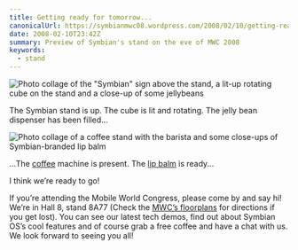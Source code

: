 ```yaml
---
title: Getting ready for tomorrow...
canonicalUrl: https://symbianmwc08.wordpress.com/2008/02/10/getting-ready-for-tomorrow/
date: 2008-02-10T23:42Z
summary: Preview of Symbian's stand on the eve of MWC 2008
keywords:
  - stand
---
```

![Photo collage of the "Symbian" sign above the stand, a lit-up rotating cube on the stand and a close-up of some jellybeans](/media/symbian-mwc-2008/standmix1.jpg)

The Symbian stand is up. The cube is lit and rotating. The jelly bean dispenser has been filled...

![Photo collage of a coffee stand with the barista and some close-ups of Symbian-branded lip balm](/media/symbian-mwc-2008/standmix2.jpg)

...The [coffee](http://symbian3gsm07.wordpress.com/2007/02/15/kings-of-coffee/) machine is present. The [lip balm](https://symbianmwc08.wordpress.com/2008/01/30/smile-and-the-world-smiles-with-you-apparently/) is ready...

I think we’re ready to go!

If you’re attending the Mobile World Congress, please come by and say hi! We’re in Hall 8, stand 8A77 (Check the [MWC’s floorplans](https://web.archive.org/web/20080213021759/http://www.mobileworldcongress.com/floorplans.htm) for directions if you get lost). You can see our latest tech demos, find out about Symbian OS’s cool features and of course grab a free coffee and have a chat with us. We look forward to seeing you all!
